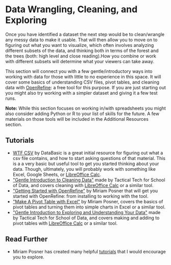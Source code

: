 # Data Wrangling, Cleaning, and Exploring

Once you have identified a dataset the next step would be to clean/wrangle any messy data to make it usable. That will then allow you to move on to figuring out what you want to visualize, which often involves analyzing different subsets of the data, and thinking both in terms of the forest and the trees (both: high level and close reading).How you combine or work with different subsets will determine what your viewers can take away.

This section will connect you with a few gentle/introductory ways into working with data for those with little to no experience in this space. It will cover some basics of understanding CSV files, pivot tables, and cleaning data with [OpenRefine](https://openrefine.org/): a free tool for this purpose. If you are just starting out you might also try working with a simpler dataset and giving it a few test runs. 

**Note:** While this section focuses on working in/with spreadsheets you might also consider adding Python or R to your list of skills for the future. A few materials on those tools will be included in the Additional Resources section. 

## Tutorials

- [WTF CSV](https://databasic.io/en/wtfcsv/) by DataBasic is a great initial resource for figuring out what a csv file contains, and how to start asking questions of that material. This is a a very basic but useful tool to get you started thinking about your data. Though, ultimately, you will probably work with something like Excel, Google Sheets, or [LibreOffice Calc](https://www.libreoffice.org/). 
- ["Gentle Introduction to Cleaning Data"](https://schoolofdata.org/handbook/courses/data-cleaning/) made by Tactical Tech for School of Data, and covers cleaning with [LibreOffice Calc](https://www.libreoffice.org/)  or a similar tool. 
- ["Getting Started with OpenRefine"](https://github.com/miriamposner/get-started-with-openrefine/blob/master/get-started-with-openrefine.md) by Miriam Posner that will get you started with OpenRefine: from installing to working with the tool. 
- ["Make A Pivot Table with Excel"](http://miriamposner.com/classes/dh201w21/tutorials-guides/data-cleaning-and-manipulation/make-a-pivot-table-with-excel/) by Miriam Posner, covers the basics of pivot tables and turning them into simple charts in Excel or a similar tool. 
- ["Gentle Introduction to Exploring and Understanding Your Data"](https://schoolofdata.org/handbook/courses/gentle-introduction-exploring-and-understanding-data/) made by Tactical Tech for School of Data, and covers making and adding to pivot tables with [LibreOffice Calc](https://www.libreoffice.org/) or a similar tool. 
 
## Read Further

- Miriam Posner has created many helpful [tutorials](http://miriamposner.com/blog/tutorials-ive-written/) that I would encourage you to explore.
  